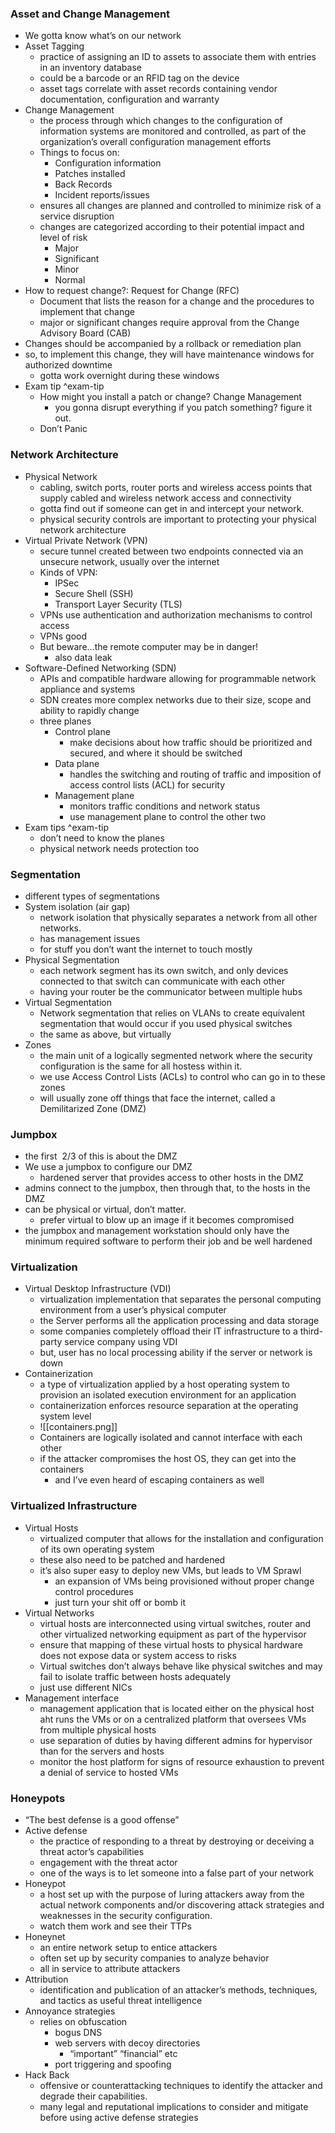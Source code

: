 ### Asset and Change Management
- We gotta know what’s on our network
- Asset Tagging
	- practice of assigning an ID to assets to associate them with entries in an inventory database
	- could be a barcode or an RFID tag on the device
	- asset tags correlate with asset records containing vendor documentation, configuration and warranty
- Change Management
	- the process through which changes to the configuration of information systems are monitored and controlled, as part of the organization’s overall configuration management efforts
	- Things to focus on:
		- Configuration information
		- Patches installed
		- Back Records
		- Incident reports/issues
	- ensures all changes are planned and controlled to minimize risk of a service disruption
	- changes are categorized according to their potential impact and level of risk
		- Major
		- Significant
		- Minor
		- Normal
- How to request change?: Request for Change (RFC)
	- Document that lists the reason for a change and the procedures to implement that change
	- major or significant changes require approval from the Change Advisory Board (CAB)
- Changes should be accompanied by a rollback or remediation plan
- so, to implement this change, they will have maintenance windows for authorized downtime
	- gotta work overnight during these windows
- Exam tip ^exam-tip
	- How might you install a patch or change? Change Management
		- you gonna disrupt everything if you patch something? figure it out.
	- Don’t Panic
### Network Architecture
- Physical Network
	- cabling, switch ports, router ports and wireless access points that supply cabled and wireless network access and connectivity
	- gotta find out if someone can get in and intercept your network.
	- physical security controls are important to protecting your physical network architecture
- Virtual Private Network (VPN)
	- secure tunnel created between two endpoints connected via an unsecure network, usually over the internet
	- Kinds of VPN:
		- IPSec
		- Secure Shell (SSH)
		- Transport Layer Security (TLS)
	- VPNs use authentication and authorization mechanisms to control access
	- VPNs good
	- But beware…the remote computer may be in danger!
		- also data leak
- Software-Defined Networking (SDN)
	- APIs and compatible hardware allowing for programmable network appliance and systems
	- SDN creates more complex networks due to their size, scope and ability to rapidly change
	- three planes
		- Control plane
			- make decisions about how traffic should be prioritized and secured, and where it should be switched
		- Data plane
			- handles the switching and routing of traffic and imposition of access control lists (ACL) for security
		- Management plane
			- monitors traffic conditions and network status
			- use management plane to control the other two
- Exam tips ^exam-tip
	- don’t need to know the planes
	- physical network needs protection too
### Segmentation
- different types of segmentations
- System isolation (air gap)
	- network isolation that physically separates a network from all other networks.
	- has management issues
	- for stuff you don’t want the internet to touch mostly
- Physical Segmentation
	- each network segment has its own switch, and only devices connected to that switch can communicate with each other
	- having your router be the communicator between multiple hubs
- Virtual Segmentation
	- Network segmentation that relies on VLANs to create equivalent segmentation that would occur if you used physical switches
	- the same as above, but virtually
- Zones
	- the main unit of a logically segmented network where the security configuration is the same for all hostess within it.
	- we use Access Control Lists (ACLs) to control who can go in to these zones
	- will usually zone off things that face the internet, called a Demilitarized Zone (DMZ)
### Jumpbox
- the first  2/3 of this is about the DMZ
- We use a jumpbox to configure our DMZ
	- hardened server that provides access to other hosts in the DMZ
- admins connect to the jumpbox, then through that, to the hosts in the DMZ
- can be physical or virtual, don’t matter.
	- prefer virtual to blow up an image if it becomes compromised
- the jumpbox and management workstation should only have the minimum required software to perform their job and be well hardened
### Virtualization
- Virtual Desktop Infrastructure (VDI)
	- virtualization implementation that separates the personal computing environment from a user’s physical computer
	- the Server performs all the application processing and data storage
	- some companies completely offload their IT infrastructure to a third-party service company using VDI
	- but, user has no local processing ability if the server or network is down
- Containerization
	- a type of virtualization applied by a host operating system to provision an isolated execution environment for an application
	- containerization enforces resource separation at the operating system level
	- ![[containers.png]]
	- Containers are logically isolated and cannot interface with each other
	- if the attacker compromises the host OS, they can get into the containers
		- and I’ve even heard of escaping containers as well
### Virtualized Infrastructure
- Virtual Hosts
	- virtualized computer that allows for the installation and configuration of its own operating system
	- these also need to be patched and hardened
	- it’s also super easy to deploy new VMs, but leads to VM Sprawl
		- an expansion of VMs being provisioned without proper change control procedures
		- just turn your shit off or bomb it
- Virtual Networks
	- virtual hosts are interconnected using virtual switches, router and other virtualized networking equipment as part of the hypervisor
	- ensure that mapping of these virtual hosts to physical hardware does not expose data or system access to risks
	- Virtual switches don’t always behave like physical switches and may fail to isolate traffic between hosts adequately
	- just use different NICs
- Management interface
	- management application that is located either on the physical host aht runs the VMs or on a centralized platform that oversees VMs from multiple physical hosts
	- use separation of duties by having different admins for hypervisor than for the servers and hosts
	- monitor the host platform for signs of resource exhaustion to prevent a denial of service to hosted VMs
### Honeypots
- “The best defense is a good offense”
- Active defense
	- the practice of responding to a threat by destroying or deceiving a threat actor’s capabilities
	- engagement with the threat actor
	- one of the ways is to let someone into a false part of your network
- Honeypot
	- a host set up with the purpose of luring attackers away from the actual network components and/or discovering attack strategies and weaknesses in the security configuration.
	- watch them work and see their TTPs
- Honeynet
	- an entire network setup to entice attackers
	- often set up by security companies to analyze behavior
	- all in service to attribute attackers
- Attribution
	- identification and publication of an attacker’s methods, techniques, and tactics as useful threat intelligence
- Annoyance strategies
	- relies on obfuscation
		- bogus DNS
		- web servers with decoy directories
			- “important” “financial” etc
		- port triggering and spoofing
- Hack Back
	- offensive or counterattacking techniques to identify the attacker and degrade their capabilities.
	- many legal and reputational implications to consider and mitigate before using active defense strategies